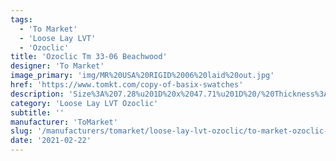 ```yaml
---
tags:
  - 'To Market'
  - 'Loose Lay LVT'
  - 'Ozoclic'
title: 'Ozoclic Tm 33-06 Beachwood'
designer: 'To Market'
image_primary: 'img/MR%20USA%20RIGID%2006%20laid%20out.jpg'
href: 'https://www.tomkt.com/copy-of-basix-swatches'
description: 'Size%3A%207.28%u201D%20x%2047.71%u201D%20/%20Thickness%3A%205.0mm%20%28Includes%20AcoustX%20Soundproof%20Backing%29%20/%20Wear%20Layer%3A%2020mil%20/%20Edge%3A%20Bevel%20/%20Construction%3A%20Floating%20Click%20/%20Limited%20Warranty%3A%2025%20Year%20Residential%20/%2010%20Year%20Commercial'
category: 'Loose Lay LVT Ozoclic'
subtitle: ''
manufacturer: 'ToMarket'
slug: '/manufacturers/tomarket/loose-lay-lvt-ozoclic/to-market-ozoclic-tm-33-06-beachwood'
date: '2021-02-22'
---
```

